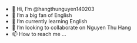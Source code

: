 - 👋 Hi, I’m @hangthunguyen140203
- 👀 I’m a big fan of English
- 🌱 I’m currently learning English
- 💞️ I’m looking to collaborate on Nguyen Thu Hang
- 📫 How to reach me ...

<!---
hangthunguyen140203/hangthunguyen140203 is a ✨ special ✨ repository because its `README.md` (this file) appears on your GitHub profile.
You can click the Preview link to take a look at your changes.
--->
